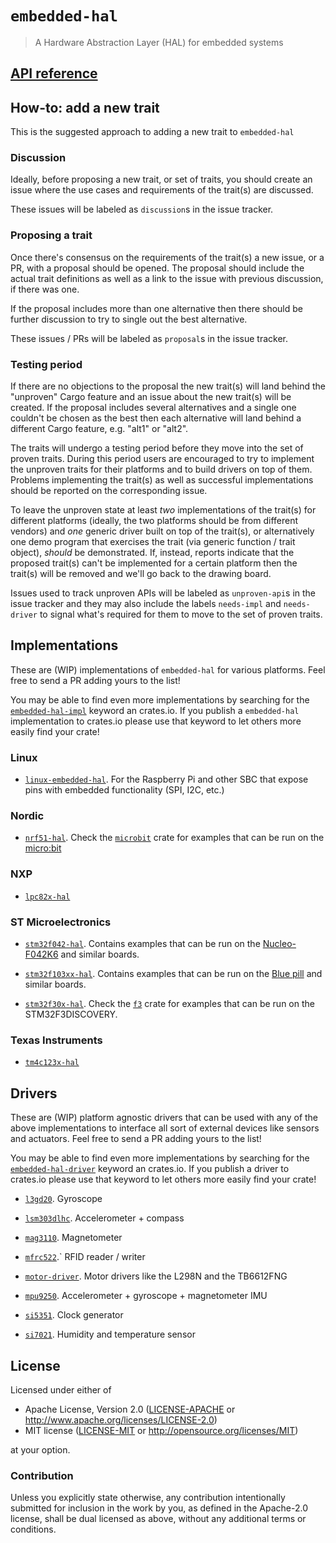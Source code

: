 # `embedded-hal`

>  A Hardware Abstraction Layer (HAL) for embedded systems

## [API reference]

[API reference]: https://docs.rs/embedded-hal

## How-to: add a new trait

This is the suggested approach to adding a new trait to `embedded-hal`

### Discussion

Ideally, before proposing a new trait, or set of traits, you should create an issue where the use
cases and requirements of the trait(s) are discussed.

These issues will be labeled as `discussion`s in the issue tracker.

### Proposing a trait

Once there's consensus on the requirements of the trait(s) a new issue, or a PR, with a proposal
should be opened. The proposal should include the actual trait definitions as well as a link to the
issue with previous discussion, if there was one.

If the proposal includes more than one alternative then there should be further discussion to try to
single out the best alternative.

These issues / PRs will be labeled as `proposal`s in the issue tracker.

### Testing period

If there are no objections to the proposal the new trait(s) will land behind the "unproven" Cargo
feature and an issue about the new trait(s) will be created. If the proposal includes several
alternatives and a single one couldn't be chosen as the best then each alternative will land behind
a different Cargo feature, e.g. "alt1" or "alt2".

The traits will undergo a testing period before they move into the set of proven traits. During
this period users are encouraged to try to implement the unproven traits for their platforms and to
build drivers on top of them. Problems implementing the trait(s) as well as successful
implementations should be reported on the corresponding issue.

To leave the unproven state at least *two* implementations of the trait(s) for different platforms
(ideally, the two platforms should be from different vendors) and *one* generic driver built on top
of the trait(s), or alternatively one demo program that exercises the trait (via generic function /
trait object), *should* be demonstrated. If, instead, reports indicate that the proposed trait(s)
can't be implemented for a certain platform then the trait(s) will be removed and we'll go back to
the drawing board.

Issues used to track unproven APIs will be labeled as `unproven-api`s in the issue tracker and they
may also include the labels `needs-impl` and `needs-driver` to signal what's required for them to
move to the set of proven traits.

## Implementations

These are (WIP) implementations of `embedded-hal` for various platforms. Feel free to send a PR
adding yours to the list!

You may be able to find even more implementations by searching for the [`embedded-hal-impl`] keyword
an crates.io. If you publish a `embedded-hal` implementation to crates.io please use that keyword to
let others more easily find your crate!

[`embedded-hal-impl`]: https://crates.io/keywords/embedded-hal-driver

### Linux

- [`linux-embedded-hal`]. For the Raspberry Pi and other SBC that expose pins with embedded
  functionality (SPI, I2C, etc.)

[`linux-embedded-hal`]: https://crates.io/crates/linux-embedded-hal

### Nordic

- [`nrf51-hal`]. Check the [`microbit`] crate for examples that can be run on the [micro:bit]

[`nrf51-hal`]: https://crates.io/crates/nrf51-hal
[`microbit`]: https://crates.io/crates/microbit
[micro:bit]: http://microbit.org/

### NXP

- [`lpc82x-hal`]

[`lpc82x-hal`]: https://github.com/braun-robotics/rust-lpc82x-hal

### ST Microelectronics

- [`stm32f042-hal`]. Contains examples that can be run on the [Nucleo-F042K6] and similar boards.

[`stm32f042-hal`]: https://crates.io/crates/stm32f042-hal
[Nucleo-F042K6]: http://www.st.com/en/evaluation-tools/nucleo-f042k6.html

- [`stm32f103xx-hal`]. Contains examples that can be run on the [Blue pill] and similar boards.

[`stm32f103xx-hal`]: https://github.com/japaric/stm32f103xx-hal
[Blue pill]: wiki.stm32duino.com/index.php?title=Blue_Pill

- [`stm32f30x-hal`]. Check the [`f3`] crate for examples that can be run on the STM32F3DISCOVERY.

[`stm32f30x-hal`]: https://crates.io/crates/stm32f30x-hal
[`f3`]: https://crates.io/crates/f3

### Texas Instruments

- [`tm4c123x-hal`]

[`tm4c123x-hal`]: https://github.com/thejpster/tm4c123x-hal

## Drivers

These are (WIP) platform agnostic drivers that can be used with any of the above implementations to
interface all sort of external devices like sensors and actuators. Feel free to send a PR adding
yours to the list!

You may be able to find even more implementations by searching for the [`embedded-hal-driver`]
keyword an crates.io. If you publish a driver to crates.io please use that keyword to let others
more easily find your crate!

- [`l3gd20`]. Gyroscope

[`l3gd20`]: https://crates.io/crates/l3gd20

- [`lsm303dlhc`]. Accelerometer + compass

[`lsm303dlhc`]: https://crates.io/crates/lsm303dlhc

- [`mag3110`]. Magnetometer

[`mag3110`]: https://crates.io/crates/mag3110

- [`mfrc522`].` RFID reader / writer

[`mfrc522`]: https://crates.io/crates/mfrc522

- [`motor-driver`]. Motor drivers like the L298N and the TB6612FNG

[`motor-driver`]: https://github.com/japaric/motor-driver

- [`mpu9250`]. Accelerometer + gyroscope + magnetometer IMU

[`mpu9250`]: https://github.com/japaric/mpu9250

- [`si5351`]. Clock generator

[`si5351`]: https://github.com/ilya-epifanov/si5351

- [`si7021`]. Humidity and temperature sensor

[`si7021`]: https://github.com/wose/si7021

[`embedded-hal-driver`]: https://crates.io/keywords/embedded-hal-driver

## License

Licensed under either of

- Apache License, Version 2.0 ([LICENSE-APACHE](LICENSE-APACHE) or
  http://www.apache.org/licenses/LICENSE-2.0)
- MIT license ([LICENSE-MIT](LICENSE-MIT) or http://opensource.org/licenses/MIT)

at your option.

### Contribution

Unless you explicitly state otherwise, any contribution intentionally submitted
for inclusion in the work by you, as defined in the Apache-2.0 license, shall be
dual licensed as above, without any additional terms or conditions.
